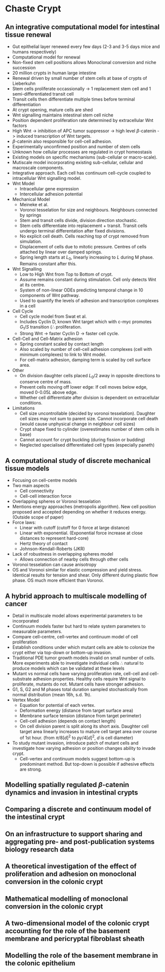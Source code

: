 # Chaste Crypt

## An integrative computational model for intestinal tissue renewal
- Gut epithelial layer renewed every few days (2-3 and 3-5 days mice and humans respectively)
- Computational model for renewal
- Non-fixed stem cell positions allows Monoclonal conversion and niche succession
- 20 million crypts in human large intestine
- Renewal driven by small number of stem cells at base of crypts of Lieberkuhn
- Stem cells proliferate occassionally -> 1 replacement stem cell and 1 semi-differentiated transit cell
- Transit cells then differentiate multiple times before terminal differentiation
- At crypt opening, mature cells are shed
- Wnt signalling maintains intestinal stem cell niche
- Position dependent proliferation rate determined by extracellular Wnt factors
- High Wnt -> inhibition of APC tumor suppressor -> high level $\beta$-catenin -> induced transcription of Wnt targets.
- $\beta$-catenin also responsible for cell-cell adhesion.
- Experimentally unconfirmed position and number of stem cells
- Unknown how cellular processes are regulated in crypt homeostasis
- Existing models on specific mechanisms (sub-cellular or macro-scale).
- Mutiscale model incorporating existing sub-cellular, cellular and macroscale components.
- Integrative approach. Each cell has continuum cell-cycle coupled to intracellular Wnt signalling model.
- Wnt Model
    - Intracellular gene expression
    - Intercellular adhesion potential
- Mechanical Model
    - Meineke et al.
    - Voronoi tesselation for size and neighbours. Neighbours connected by springs
    - Stem and transit cells divide, division direction stochastic.
    - Stem cells differentiate into replacement + transit. Transit cells undergo terminal differentation after fixed divisions.
    - No explicit cell death. Cells reaching top of crypt removed from simulation.
    - Displacement of cells due to mitotic pressure. Centres of cells attached by linear over damped springs.
    - Spring length starts at $L_0$, linearly increasing to $L$ during M phase. Remains constant after this.
- Wnt Signalling
    - Low to High Wnt from Top to Bottom of crypt.
    - Assume remains constant during stimulation. Cell only detects Wnt at its centre.
    - System of non-linear ODEs predicting temporal change in 10 components of Wnt pathway.
    - Used to quantify the levels of adhesion and transcription complexes in a cell
- Cell Cycle
    - Cell cycle model from Swat et al.
    - Includes Cyclin D, known Wnt target which with c-myc promotes $G_1/S$ transition ($\therefore$ proliferation.
    - Strong Wnt -> faster Cyclin D -> faster cell cycle.
- Cell-Cell and Cell-Matrix adhesion
    - Spring constant scaled by contact length
    - Also scaled by number of cell-cell adhesion complexes (cell with minimum complexes) to link to Wnt model.
    - For cell-matrix adhesion, damping term is scaled by cell surface area.
- Other
    - On division daughter cells placed $L_0/2$ away in opposite directions to conserve centre of mass.
    - Prevent cells moving off lower edge: If cell moves below edge, moved $0$-$0.05L$ above edge.
    - Whether cell differentiate after division is dependent on extracellular conditions.
- Limitations
    - Cell size uncontrollable (decided by voronoi tesselation). Daughter cell sizes may not sum to parent size. Cannot incorporate cell death (would cause unphysical change in neighbour cell sizes)
    - Crypt shape fixed to cylinder (overestimates number of stem cells in base)
    - Cannot account for crypt buckling (during fission or budding)
    - Neglected specialised differentiated cell types (especially paneth)


## A computational study of discrete mechanical tissue models
- Focusing on cell-centre models
- Two main aspects
    - Cell connectivity
    - Cell-cell interaction force
- Overlapping spheres or Voronoi tesselation
- Mentions energy approaches (metropolis algorithm). New cell position proposed and accepted depending on whether it reduces energy. (Outside scope of paper)
- Force laws:
    - Linear with cutoff (cutoff for 0 force at large distance)
    - Linear with exponential. (Exponential force increase at close distances to represent hard-core)
    - Hertz theory of contact
    - Johnson-Kendall-Roberts (JKR)
- Lack of robustness in overlapping spheres model
    - Allows connection of nearby cells through other cells
- Voronoi tesselation can cause anisotropy
- OS and Voronoi similar for elastic compression and yield stress. Identical results for tension and shear. Only different during plastic flow phase. OS much more efficient than Voronoi.


## A hybrid approach to multiscale modelling of cancer
- Detail in multiscale model allows experimental parameters to be incorporated
- Continuum models faster but hard to relate system parameters to measurable parameters.
- Compare cell-centre, cell-vertex and continuum model of cell proliferation
- Establish conditions under which mutant cells are able to colonize the crypt either via top-down or bottom-up invasion.
- Traditional PDE tumor growth models invalid on small number of cells. More experiments able to investigate individual cells $\therefore$ natural to produce models which can be validated at these levels
- Mutant vs normal cells have varying proliferation rate, cell-cell and cell-substrate adhesion properties. Healthy cells require Wnt signal to proliferate, mutants do not. Mutant cells have stronger adhesion.
- G1, S, G2 and M phases total duration sampled stochastically from normal distribution (mean 16h, s.d. 1h).
- Vertex Model
    - Equation for potential of each vertex.
    - Deformation energy (distance from target surface area)
    - Membrane surface tension (distance from target perimeter)
    - Cell-cell adhesion (depends on contact length)
    - On cell division parent is split along its short axis. Daughter cell target area linearly increases to mature cell target area over course of 1st hour. (from $\pi/8[d]^2$ to $py/4[d]^2$, $d$ is cell diameter)
- To study mutant invasion, introduce patch of mutant cells and investigate how varying adhesion or position changes ability to invade crypt.
    - Cell-vertex and continuum models suggest bottom-up is predominant method. But top-down is possible if adhesive effects are strong.

## Modelling spatially regulated $\beta$-catenin dynamics and invasion in intestinal crypts

## Comparing a discrete and continuum model of the intestinal crypt

## On an infrastructure to support sharing and aggregating pre- and post-publication systems biology research data

## A theoretical investigation of the effect of proliferation and adhesion on monoclonal conversion in the colonic crypt

## Mathematical modelling of monoclonal conversion in the colonic crypt

## A two-dimensional model of the colonic crypt accounting for the role of the basement membrane and pericryptal fibroblast sheath

## Modelling the role of the basement membrane in the colonic epithelium

